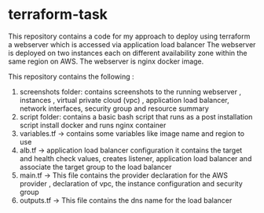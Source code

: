 # terraform-task
This repository contains a code for my approach to deploy using terraform a webserver which is accessed via application load balancer
The webserver is deployed on two instances each on different availability zone within the same region on AWS.
The webserver is nginx docker image.

This repository contains the following :

 1) screenshots folder:  contains screenshots to the running webserver , instances , virtual private cloud (vpc) , application load balancer, network interfaces, security group and resource summary
 2) script folder: contains a basic bash script that runs as a post installation script install docker and runs nginx container
 3) variables.tf -> contains some variables like image name and region to use
 4) alb.tf  -> application load balancer configuration it contains the target and health check values, creates listener, application load balancer and associate the target group to the load balancer
 5) main.tf  -> This file contains the provider declaration for the AWS provider , declaration of vpc, the instance configuration and security group
 6) outputs.tf  -> This file contains the dns name for the load balancer 
 
 
 
